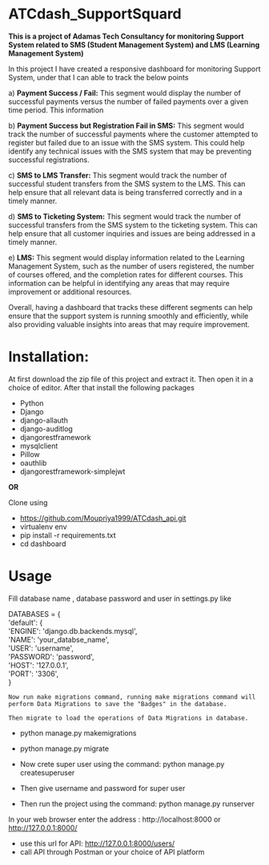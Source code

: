 # ATCdash_SupportSquard

<b> This is a project of Adamas Tech Consultancy for monitoring Support System related to SMS (Student Management System) and LMS (Learning Management System)</b>

In this project I have created a responsive dashboard for monitoring Support System, under that I can able to track the below points 

a) <b> Payment Success / Fail:</b> This segment would display the number of successful payments versus the number of failed payments over a given time period. This information
   
b) <b>Payment Success but Registration Fail in SMS:</b> This segment would track the number of successful payments where the customer attempted to register but failed 
   due to an issue with the SMS system. This could help identify any technical issues with the SMS system that may be preventing successful registrations.

c) <b>SMS to LMS Transfer:</b> This segment would track the number of successful student transfers from the SMS system to the LMS. This can help ensure that all 
   relevant data is being transferred correctly and in a timely manner.

d) <b>SMS to Ticketing System:</b> This segment would track the number of successful transfers from the SMS system to the ticketing system. This can help ensure that
   all customer inquiries and issues are being addressed in a timely manner.

e) <b>LMS:</b> This segment would display information related to the Learning Management System, such as the number of users registered, the number of courses offered,
   and the completion rates for different courses. This information can be helpful in identifying any areas that may require improvement or additional resources.

Overall, having a dashboard that tracks these different segments can help ensure that the support system is running smoothly and efficiently, while also providing valuable insights into areas that may require improvement.


# <b>Installation</b>:

 At first download the zip file of this project and extract it. Then open it in a choice of editor. After that install the following packages

  * Python
  * Django
  * django-allauth
  * django-auditlog
  * djangorestframework
  * mysqlclient
  * Pillow
  * oauthlib
  * djangorestframework-simplejwt
  
 <b>OR</b>
 
 Clone using
 * https://github.com/Moupriya1999/ATCdash_api.git
 * virtualenv env
 * pip install -r requirements.txt
 * cd dashboard
 
 # <b>Usage</b>
   Fill database name , database password and user in settings.py like
   
   
DATABASES = {<br>
    'default': {<br>
        'ENGINE': 'django.db.backends.mysql',<br>
        'NAME': 'your_databse_name',<br>
        'USER': 'username',<br>
        'PASSWORD': 'password',<br>
        'HOST': '127.0.0.1',<br>
        'PORT': '3306',<br>
    }
    
    Now run make migrations command, running make migrations command will perform Data Migrations to save the "Badges" in the database.
    
    Then migrate to load the operations of Data Migrations in database.
    
   * python manage.py makemigrations

   * python manage.py migrate
   
   * Now crete super user using the command: python manage.py createsuperuser

   * Then give username and password for super user

   * Then run the project using the command: python manage.py runserver
   
   In your web browser enter the address : http://localhost:8000 or http://127.0.0.1:8000/ 
   
  * use this url for API: http://127.0.0.1:8000/users/  
  * call API through Postman or your choice of API platform

